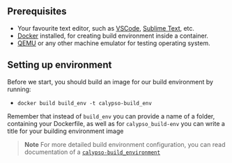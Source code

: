 

## Prerequisites
- Your favourite text editor, such as [VSCode](https://code.visualstudio.com/), [Sublime Text](https://www.sublimetext.com/), etc.
- [Docker](https://www.docker.com/) installed, for creating build environment inside a container.
- [QEMU](https://www.qemu.org/) or any other machine emulator for testing operating system.

## Setting up environment
Before we start, you should build an image for our build environment by running:
- `docker build build_env -t calypso-build_env`

Remember that instead of `build_env` you can provide a name of a folder, containing your Dockerfile, as well as for `calypso_build-env` you can write a title for your building environment image

> **Note**
> For more detailed build environment configuration, you can read documentation of a [`calypso-build_environment`](https://github.com/tungsten-cat/calypso-build_env)

